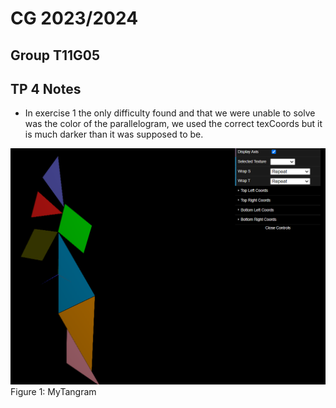 # CG 2023/2024

## Group T11G05

## TP 4 Notes

- In exercise 1 the only difficulty found and that we were unable to solve was the color of the parallelogram, we used the correct texCoords but it is much darker than it was supposed to be.

![Figure 1: MyTangram](screenshots/cg-t11g05-tp4-1.png)
Figure 1: MyTangram